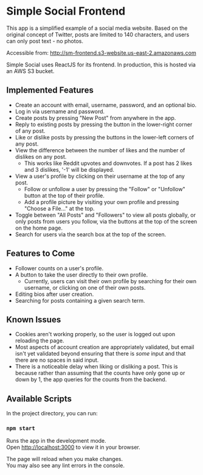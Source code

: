# Simple Social Frontend

This app is a simplified example of a social media website. Based on the original concept of Twitter, posts are limited to 140 characters, and users can only post text - no photos. 

Accessible from: http://sm-frontend.s3-website.us-east-2.amazonaws.com

Simple Social uses ReactJS for its frontend. In production, this is hosted via an AWS S3 bucket.

## Implemented Features

- Create an account with email, username, password, and an optional bio.
- Log in via username and password.
- Create posts by pressing "New Post" from anywhere in the app.
- Reply to existing posts by pressing the button in the lower-right corner of any post.
- Like or dislike posts by pressing the buttons in the lower-left corners of any post.
- View the difference between the number of likes and the number of dislikes on any post.
  - This works like Reddit upvotes and downvotes. If a post has 2 likes and 3 dislikes, '-1' will be displayed.
- View a user's profile by clicking on their username at the top of any post.
  - Follow or unfollow a user by pressing the "Follow" or "Unfollow" button at the top of their profile.
  - Add a profile picture by visiting your own profile and pressing "Choose a File..." at the top.
- Toggle between "All Posts" and "Followers" to view all posts globally, or only posts from users you follow, via the buttons at the top of the screen on the home page.
- Search for users via the search box at the top of the screen.

## Features to Come
- Follower counts on a user's profile.
- A button to take the user directly to their own profile.
  - Currently, users can visit their own profile by searching for their own username, or clicking on one of their own posts.
- Editing bios after user creation.
- Searching for posts containing a given search term.

## Known Issues
- Cookies aren't working properly, so the user is logged out upon reloading the page.
- Most aspects of account creation are appropriately validated, but email isn't yet validated beyond ensuring that there is *some* input and that there are no spaces in said input.
- There is a noticeable delay when liking or disliking a post. This is because rather than assuming that the counts have only gone up or down by 1, the app queries for the counts from the backend.

## Available Scripts

In the project directory, you can run:

### `npm start`

Runs the app in the development mode.\
Open [http://localhost:3000](http://localhost:3000) to view it in your browser.

The page will reload when you make changes.\
You may also see any lint errors in the console.
